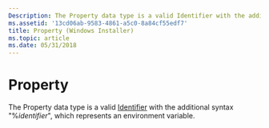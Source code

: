 ```yaml
---
Description: The Property data type is a valid Identifier with the additional syntax &\#0034;%identifier&\#0034;, which represents an environment variable.
ms.assetid: '13cd06ab-9583-4861-a5c0-8a84cf55edf7'
title: Property (Windows Installer)
ms.topic: article
ms.date: 05/31/2018
---
```


# Property

The Property data type is a valid [Identifier](identifier.md) with the additional syntax "%*identifier*", which represents an environment variable.

 

 




